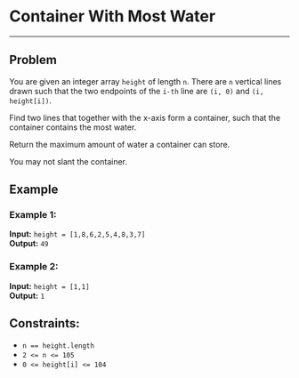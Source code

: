 # Container With Most Water
---
## Problem
You are given an integer array ```height``` of length ```n```. There are ```n``` vertical lines drawn such that the two endpoints of the ```i-th``` line are ```(i, 0)``` and ```(i, height[i])```.

Find two lines that together with the x-axis form a container, such that the container contains the most water.

Return the maximum amount of water a container can store.

You may not slant the container.


## Example
### Example 1:
**Input:** ```height = [1,8,6,2,5,4,8,3,7]```  
**Output:** ```49```  

### Example 2:
**Input:** ```height = [1,1]```  
**Output:** ```1```
 

## Constraints:
  - ```n == height.length```  
  - ```2 <= n <= 105```  
  - ```0 <= height[i] <= 104```
